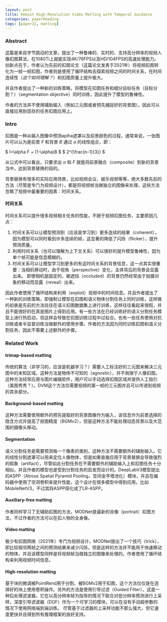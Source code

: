 ```yaml
---
layout: post
title: Robust High-Resolution Video Matting with Temporal Guidance
categories: paperReading
tags: [paper22, matting]
---
```

### Abstract

这篇是来自字节跳动的文章，提出了一种鲁棒的、实时的、支持高分辨率的视频人像扣图算法，在1080Ti上就能实现4K/76FPS以及HD/104FPS的高速处理能力。创新点在于，作者认为先前的扣图论文（这篇论文发表于2021年）将视频扣图转化为一帧一帧扣图，作者则是使用了循环结构去探索视频之间的时间关系，在时间连续性（*这个如何理解？*）和扣图质量上提升极大。

并且作者提出了一种新的训练策略，将模型在扣图任务和细分目标任务（目标分割？）（segmentation objective）同时训练，因此提升了模型的鲁棒性。

作者的方法并不使用辅助输入（例如三元图或者预先捕捉好的背景图），因此可以直接应用到现存的任务扣图应用上。

### Intro

扣图是一种从输入图像中预测aplha遮罩以及前景颜色的过程，通常来说，一张图片可以认为是前景 $F$ 和背景 $B$ 通过 $\alpha$ 的线性组合，即： 

 $ I=\alpha F + (1-\alpha)B $ 
 $ 2^{\frac{n-1}{3}} $

从公式中可以看出，只要求出 $\alpha$ 和 $F$ 就能将前景融合（composite）到新的背景当中，达到背景替换的目的。

背景替换有很多的实际应用场景，比如视频会议、娱乐视频等等，绝大多数先前的方法（尽管是专门为视频设计），都是将视频帧当做独立的图像来处理，这些方法忽略了视频中最重要的因素：时间关系。

#### 时间关系

时间关系可以提升很多视频相关任务的性能，不限于视频扣图任务，主要原因几点：

1. 时间关系可以让模型预测到（应该是学习到）更多连续的结果（coherent），因为模型可以同时看到许多连续的帧，这显著的降低了闪烁（flicker），提升预测质量。
2. 利用时间关系（也可以理解为上下文关系）可以很好的提升模型鲁棒性，因为单个帧可能是信息模糊的。
3. 时间关系可以让模型学习到更多的有这时间关系的背景信息，这一点其实很重要：当相机移动时，由于视角（perspective）变化，主体背后的背景会显露出来。 即使相机是固定的，被遮挡（occluded）的背景仍然经常由于拍摄对象的移动而显露（reveal）出来。

因此作者使用了循环结构来利用（exploit）视频中的时间信息。并且作者提出了一种新的训练策略，即强制让模型在扣图和语义物体分割任务上同时训练，这样做的初衷是先前的方法往往在语义扣图数据集上进行训练，这样往往看起来很假，并且不能很好的在真是图片上得到应用。有一些方法在已经训练好的语义分割任务模型上进行热启动，但这样会导致在扣图训练过程中过拟合。也有一些任务使用对抗训练或者半监督训练当做额外的使用步骤。作者的方法因为同时训练扣图和语义分割任务，因此不需要上述额外的步骤。

### Related Work

#### trimap-based matting

传统的算法（非学习的，应该是机器学习？）需要人工标注好的三元图来解决三元图中的未知区域。这种方法是物体不可知的（agnostic），并不局限于人像扣图。这种方法经常应用与图片编辑软件，用户可以手动选择扣图区域并提供人工指引（美图秀秀？）。DVM这个方法仅需要视频的第一帧的三元图并且可以传递到视频的其余部分。

#### Background-based matting

这种方法需要使用额外的预先提取好的背景图像作为输入，该信息作为前景选择的隐含方式并提高了抠图精度（BGMv2），但是这种方法不能处理动态背景以及大范围的摄像头移动。

#### Segmentation

语义分割任务是需要预测每一个像素的类别，这种方法不需要额外的辅助输入。它的线性分割遮罩可以用来定位人像物体，但是如果直接应用于背景替换会导致强烈的假象（artifact），尽管如此分割任务在不需要额外的辅助输入上和扣图任务十分相似，并且作者的模型也是受到分割任务的启发而设计的。DeepLabV3模型提出的ASPP（Atrous Spatial Pyramid Pooling，空间金字塔池化）模块，并且在编码器中使用了空洞卷积来提升性能，这个设计在很多模型中得到应用，比如MobileNetV3，不过其将ASPP简化成了LR-ASPP。

#### Auxiliary-free matting

作者同样学习了无辅助扣图的方法，MODNet是最新的肖像（portrait）扣图方法，不过作者的方法可以在扣人物的全身像。

#### Video matting

极少有扣图网络（2021年）专门为视频设计，MODNet提出了一个技巧（trick），即比较相邻两帧之间的预测结果来减少闪烁，但是这样的方法并不能用于快速移动的物体，并且该模型同样是将视频帧当做独立的图像来处理的。作者使用了循环结构来利用视频时间信息。

#### High-resolution matting

基于块的微调被PointRend用于分割、被BGMv2用于扣图，这个方法仅仅是在选择好的块上使用卷积操作。另外的方法是使用引导过滤（Guided Filter），这是一种后处理滤波器，它在以高分辨率帧为指导的情况下联合对低分辨率预测进行上采样。深度引导滤波器（DGF）作为一个可学习的模块，可以在没有手动超参数的情况下使用网络端到端训练。 尽管基于过滤器的上采样功能不那么强大，但它速度更快并且得到所有推理框架的良好支持。



